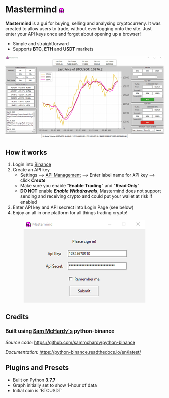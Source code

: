 # Mastermind ![Mastermind Icon](https://github.com/Modiodal/Mastermind/blob/master/screenshots/favicon_header.png)
**Mastermind** is a gui for buying, selling and analysing cryptocurreny. It was created to allow users to trade, without ever logging onto the site. Just enter your API keys once and forget about opening up a browser!

- Simple and straightforward
- Supports **BTC**, **ETH** and **USDT** markets

<p align="center">
  <img src="./screenshots/mastermind_showcase.gif" alt="Gif of Mastermind"/>
</p>


## How it works

1. Login into [Binance](https://www.binance.com/en)
2. Create an API key
   - Settings --> [API Management](https://www.binance.com/en/usercenter/settings/api-management) --> Enter label name for API key --> click ***Create***
   - Make sure you enable "**Enable Trading**" and "**Read Only**"
   - **DO NOT** enable ***Enable Withdrawals***, Mastermind does not support sending and receiving crypto and could put your wallet at risk if enabled
3. Enter API key and API secrect into Login Page (see below)
4. Enjoy an all in one platform for all things trading crypto!


<p align="center">
  <img src="./screenshots/login_screenshot.png" alt="Mastermind Login Page"/>
</p>


## Credits
### Built using [Sam McHardy's](https://github.com/sammchardy) python-binance

*Source code:*
   https://github.com/sammchardy/python-binance
   
*Documentation:*
   https://python-binance.readthedocs.io/en/latest/




## Plugins and Presets
- Built on Python **3.7.7**
- Graph initially set to show 1-hour of data
- Initial coin is 'BTCUSDT'



